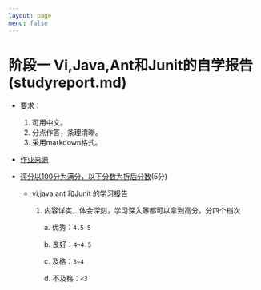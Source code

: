 ```yaml
---
layout: page
menu: false
---
```



# 阶段一  Vi,Java,Ant和Junit的自学报告(studyreport.md)

 - 要求：
    1. 可用中文。
    2. 分点作答，条理清晰。
    3. 采用markdown格式。
 - [作业来源]()
 - [评分以100分为满分，以下分数为折后分数]()(5分)

    - vi,java,ant 和Junit 的学习报告
        1. 内容详实，体会深刻，学习深入等都可以拿到高分，分四个档次

            a.  优秀：`4.5~5`

            b.  良好：`4~4.5`

            c.  及格：`3~4`

            d.  不及格：`<3`

